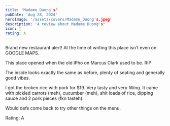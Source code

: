 ```yaml
---
title: 'Madame Duong's'
pubDate: 'Aug 28, 2024'
heroImage: '/assets/covers/Madame_Duong's.jpeg'
description: 'A review about Madame Duong's'
icon: 🍜
rating: A
---
```


Brand new restaurant alert! At the time of writing this place isn’t even on GOOGLE MAPS.

This place opened when the old iPho on Marcus Clark used to be. RIP

The inside looks exactly the same as before, plenty of seating and generally good vibes.

I got the broken rice with pork for $19. Very tasty and very filling. It came with pickled carrots (meh), cucumber (meh), shit loads of rice, dipping sauce and 2 pork pieces (fkn tasteh).

Would defs come back to try other things on the menu.

Rating: A
